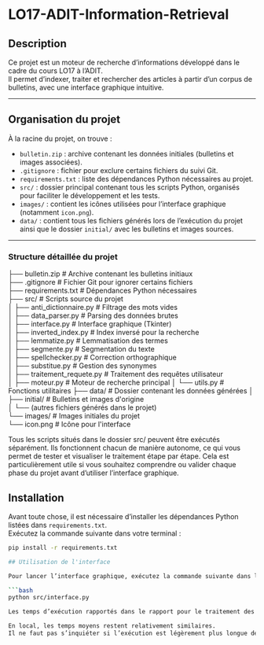 # LO17-ADIT-Information-Retrieval

## Description

Ce projet est un moteur de recherche d’informations développé dans le cadre du cours LO17 à l’ADIT.  
Il permet d’indexer, traiter et rechercher des articles à partir d’un corpus de bulletins, avec une interface graphique intuitive.

---

## Organisation du projet

À la racine du projet, on trouve :

- `bulletin.zip` : archive contenant les données initiales (bulletins et images associées).
- `.gitignore` : fichier pour exclure certains fichiers du suivi Git.
- `requirements.txt` : liste des dépendances Python nécessaires au projet.
- `src/` : dossier principal contenant tous les scripts Python, organisés pour faciliter le développement et les tests.
- `images/` : contient les icônes utilisées pour l’interface graphique (notamment `icon.png`).
- `data/` : contient tous les fichiers générés lors de l’exécution du projet ainsi que le dossier `initial/` avec les bulletins et images sources.

---

### Structure détaillée du projet

├── bulletin.zip # Archive contenant les bulletins initiaux  
├── .gitignore # Fichier Git pour ignorer certains fichiers  
├── requirements.txt # Dépendances Python nécessaires  
├── src/ # Scripts source du projet  
│ ├── anti_dictionnaire.py # Filtrage des mots vides  
│ ├── data_parser.py # Parsing des données brutes  
│ ├── interface.py # Interface graphique (Tkinter)  
│ ├── inverted_index.py # Index inversé pour la recherche  
│ ├── lemmatize.py # Lemmatisation des termes  
│ ├── segmente.py # Segmentation du texte  
│ ├── spellchecker.py # Correction orthographique  
│ ├── substitue.py # Gestion des synonymes  
│ ├── traitement_requete.py # Traitement des requêtes utilisateur  
│ ├── moteur.py # Moteur de recherche principal
│ └── utils.py # Fonctions utilitaires
├── data/ # Dossier contenant les données générées
│ ├── initial/ # Bulletins et images d'origine  
│ └── (autres fichiers générés dans le projet)  
└── images/ # Images initiales du projet  
└── icon.png # Icône pour l'interface  

Tous les scripts situés dans le dossier src/ peuvent être exécutés séparément.
Ils fonctionnent chacun de manière autonome, ce qui vous permet de tester et visualiser le traitement étape par étape.
Cela est particulièrement utile si vous souhaitez comprendre ou valider chaque phase du projet avant d’utiliser l’interface graphique.  

## Installation

Avant toute chose, il est nécessaire d’installer les dépendances Python listées dans `requirements.txt`.  
Exécutez la commande suivante dans votre terminal :

```bash
pip install -r requirements.txt

## Utilisation de l'interface

Pour lancer l’interface graphique, exécutez la commande suivante dans le terminal :

```bash
python src/interface.py

Les temps d’exécution rapportés dans le rapport pour le traitement des requêtes via la fonction moteur.py ont été mesurés sur Google Colab.

En local, les temps moyens restent relativement similaires.
Il ne faut pas s’inquiéter si l’exécution est légèrement plus longue de votre côté, cela dépend notamment des performances de votre machine.

